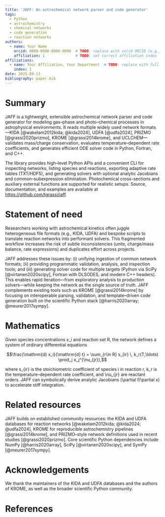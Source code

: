 ```yaml
---
title: 'JAFF: An astrochemical network parser and code generator'
tags:
  - Python
  - astrochemistry
  - chemical networks
  - code generation
  - reaction networks
authors:
  - name: Your Name
    orcid: 0000-0000-0000-0000  # TODO: replace with valid ORCID (e.g., 0000-0002-1825-0097)
    affiliation: 1              # TODO: set correct affiliation index
affiliations:
  - name: Your Affiliation, Your Department  # TODO: replace with full institutional name
    index: 1
date: 2025-09-13
bibliography: paper.bib
---
```


# Summary

JAFF is a lightweight, extensible astrochemical network parser and code generator for modeling gas–phase and photo–chemical processes in astrophysical environments. It reads multiple widely used network formats—KIDA [@wakelam2012kida; @kida2024], UDFA [@udfa2024], PRIZMO [@grassi2020prizmo], KROME [@grassi2014krome], and UCLCHEM—validates mass/charge conservation, evaluates temperature–dependent rate coefficients, and generates efficient ODE solver code in Python, Fortran, and C++.

The library provides high–level Python APIs and a convenient CLI for inspecting networks, listing species and reactions, exporting adaptive rate tables (TXT/HDF5), and generating solvers with optional analytic Jacobians and common–subexpression elimination. Photochemical cross–sections and auxiliary external functions are supported for realistic setups. Source, documentation, and examples are available at https://github.com/tgrassi/jaff.

# Statement of need

Researchers working with astrochemical kinetics often juggle heterogeneous file formats (e.g., KIDA, UDFA) and bespoke scripts to translate reaction networks into performant solvers. This fragmented workflow increases the risk of subtle inconsistencies (units, charge/mass balance, rate expressions) and duplicates effort across projects.

JAFF addresses these issues by: (i) unifying ingestion of common network formats; (ii) providing programmatic validation, analysis, and inspection tools; and (iii) generating solver code for multiple targets (Python via SciPy [@virtanen2020scipy], Fortran with DLSODES, and modern C++ headers). This enables rapid iteration—from exploratory analysis to production solvers—while keeping the network as the single source of truth. JAFF complements existing tools such as KROME [@grassi2014krome] by focusing on interoperable parsing, validation, and template–driven code generation built on the scientific Python stack [@harris2020array; @meurer2017sympy].

# Mathematics

Given species concentrations x_i and reaction set R, the network defines a system of ordinary differential equations

$$\frac{\mathrm{d} x_i}{\mathrm{d} t} = \sum_{r\in R} s_{ir} \, k_r(T,\ldots) \prod_j x_j^{\nu_{jr}},$$

where s_{ir} is the stoichiometric coefficient of species i in reaction r, k_r is the temperature–dependent rate coefficient, and \nu_{jr} are reactant orders. JAFF can symbolically derive analytic Jacobians \(\partial f/\partial x\) to accelerate stiff integration.

# Related resources

JAFF builds on established community resources: the KIDA and UDFA databases for reaction networks [@wakelam2012kida; @kida2024; @udfa2024], KROME for reproducible astrochemistry pipelines [@grassi2014krome], and PRIZMO–style network definitions used in recent studies [@grassi2020prizmo]. Core scientific Python dependencies include NumPy [@harris2020array], SciPy [@virtanen2020scipy], and SymPy [@meurer2017sympy].

# Acknowledgements

We thank the maintainers of the KIDA and UDFA databases and the authors of KROME, as well as the broader scientific Python community.

# References
